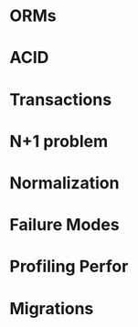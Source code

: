 
# ORMs

# ACID

# Transactions

# N+1 problem

# Normalization

# Failure Modes

# Profiling Perfor

# Migrations
